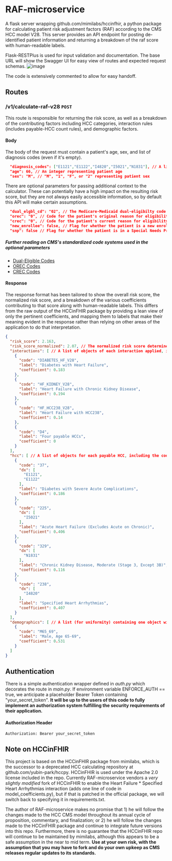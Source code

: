 # RAF-microservice

A flask server wrapping github.com/mimilabs/hccinfhir, a python package for calculating patient risk adjustment factors (RAF) according to the CMS HCC model V28. This server provides an API endpoint for posting de-identified patient information and returning a breakdown of the raf score with human-readable labels.

Flask-RESTPlus is used for input validation and documentation. The base URL will show the Swagger UI for easy view of routes and expected request schemas.
![image](https://github.com/user-attachments/assets/90790b99-97fc-4149-8a3d-d7db1cf5a4c1)

The code is extensively commented to allow for easy handoff.

## Routes

### /v1/calculate-raf-v28 `POST`

This route is responsible for returning the risk score, as well as a breakdown of the contributing factors including HCC categories, interaction rules (includes payable-HCC count rules), and demographic factors.

#### Body

The body of the request must contain a patient's age, sex, and list of diagnosis codes (even if it's empty).
```json
  "diagnosis_codes": ["E1121","E1122","I4820","I5021","N1831"], // A list of ICD-10-CM diagnosis codes, with or without the decimal point
  "age": 66, // An integer representing patient age
  "sex": "M", // "M", "1", "F", or "2" representing patient sex
```
There are optional parameters for passing additional context to the calculator. These can potentially have a high impact on the resulting risk score, but they are not always easily accessible information, so by default this API will make certain assumptions.
```json
  "dual_elgbl_cd": "02", // The Medicare-Medicaid dual-eligibilty code of the patient
  "orec": "0", // Code for the patient's original reason for eligibility
  "crec": "0", // Code for the patient's current reason for eligibility
  "new_enrollee": false, // Flag for whether the patient is a new enrollee in this calendar year
  "snp": false // Flag for whether the patient is in a Special Needs Program (SNP)
```
##### Further reading on CMS's standardized code systems used in the optional parameters
 - [Dual-Eligible Codes](https://www.cms.gov/medicare-medicaid-coordination/medicare-and-medicaid-coordination/medicare-medicaid-coordination-office/downloads/mmco_dualeligibledefinition.pdf)
 - [OREC Codes](https://resdac.org/cms-data/variables/medicare-original-reason-entitlement-code-orec)
 - [CREC Codes](https://resdac.org/cms-data/variables/medicare-current-reason-entitlement-code-crec)

#### Response

The response format has been tailored to show the overall risk score, the normalized risk score, and a breakdown of the various coefficients contributing to that score along with human-readable labels. This differs from the raw output of the HCCinFHIR package by providing a lean view of only the pertinent coefficients, and mapping them to labels that make their meaning evident in the response rather than relying on other areas of the application to do that interpretation.

```json
{
  "risk_score": 2.163,
  "risk_score_normalized": 2.07, // The normalized risk score determined by risk_score / 1.045
  "interactions": [ // A list of objects of each interaction applied, including the code, label, and coefficient
    {
      "code": "DIABETES_HF_V28",
      "label": "Diabetes with Heart Failure",
      "coefficient": 0.183
    },
    {
      "code": "HF_KIDNEY_V28",
      "label": "Heart Failure with Chronic Kidney Disease",
      "coefficient": 0.194
    },
    {
      "code": "HF_HCC238_V28",
      "label": "Heart Failure with HCC238",
      "coefficient": 0.14
    },
    {
      "code": "D4",
      "label": "Four payable HCCs",
      "coefficient": 0
    }
  ],
  "hcc": [ // A list of objects for each payable HCC, including the code, list of diagnoses, label, and coefficient
    {
      "code": "37",
      "dx": [
        "E1121",
        "E1122"
      ],
      "label": "Diabetes with Severe Acute Complications",
      "coefficient": 0.186
    },
    {
      "code": "225",
      "dx": [
        "I5021"
      ],
      "label": "Acute Heart Failure (Excludes Acute on Chronic)",
      "coefficient": 0.406
    },
    {
      "code": "329",
      "dx": [
        "N1831"
      ],
      "label": "Chronic Kidney Disease, Moderate (Stage 3, Except 3B)",
      "coefficient": 0.116
    },
    {
      "code": "238",
      "dx": [
        "I4820"
      ],
      "label": "Specified Heart Arrhythmias",
      "coefficient": 0.407
    }
  ],
  "demographics": [ // A list (for uniformity) containing one object with the demographic cohort code, label, and coefficient
    {
      "code": "M65_69",
      "label": "Male, Age 65-69",
      "coefficient": 0.531
    }
  ]
}
```

## Authentication

There is a simple authentication wrapper defined in _auth.py_ which decorates the route in _main.py_. If environment variable ENFORCE_AUTH == true, we anticipate a placeholder Bearer Token containing "your_secret_token". **It will be up to the users of this code to fully implement an authorization system fulfilling the security requirements of their application.**

#### Authorization Header

```http
Authorization: Bearer your_secret_token
```

## Note on HCCinFHIR

This project is based on the HCCinFHIR package from mimilabs, which is the successor to a deprecated HCC calculating repository at github.com/yubin-park/hccpy. HCCinFHIR is used under the Apache 2.0 license included in the repo. Currently RAF-microservice vendors a *very slightly modified* fork of HCCinFHIR to enable the Heart Failure * Specified Heart Arrhythmias interaction (adds one line of code in model_coefficients.py), but if that is patched in the official package, we will switch back to specifying it in requirements.txt.

The author of RAF-microservice makes no promise that 1) he will follow the changes made to the HCC CMS model throughout its annual cycle of proposition, commentary, and finalization; or 2) he will follow the changes made to the HCCinFHIR package and continue to integrate future versions into this repo. Furthermore, there is no guarantee that the HCCinFHIR repo will continue to be maintained by mimilabs, although this appears to be a safe assumption in the near to mid term. **Use at your own risk, with the assumption that you may have to fork and do your own upkeep as CMS releases regular updates to its standards.**
